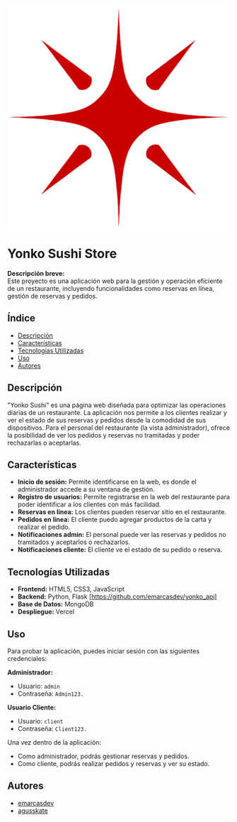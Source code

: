 <div align="center">
  <img src="./assets/images/logoYonko.png" alt="Logo del proyecto">
</div>

# Yonko Sushi Store

**Descripción breve:**  
Este proyecto es una aplicación web para la gestión y operación eficiente de un restaurante, incluyendo funcionalidades como reservas en línea, gestión de reservas y pedidos.

## Índice

- [Descripción](#descripción)
- [Características](#características)
- [Tecnologías Utilizadas](#tecnologías-utilizadas)
- [Uso](#uso)
- [Autores](#autores)

## Descripción

"Yonko Sushi" es una página web diseñada para optimizar las operaciones diarias de un restaurante. La aplicación nos permite a los clientes realizar y ver el estado de sus reservas y pedidos desde la comodidad de sus dispositivos.
Para el personal del restaurante (la vista administrador), ofrece la posibilidad de ver los pedidos y reservas no tramitadas y poder rechazarlas o aceptarlas.

## Características

- **Inicio de sesión:** Permite identificarse en la web, es donde el administrador accede a su ventana de gestión.
- **Registro de usuarios:** Permite registrarse en la web del restaurante para poder identificar a los clientes con más facilidad.
- **Reservas en línea:** Los clientes pueden reservar sitio en el restaurante.
- **Pedidos en línea:** El cliente puedo agregar productos de la carta y realizar el pedido.
- **Notificaciones admin:** El personal puede ver las reservas y pedidos no tramitados y aceptarlos o rechazarlos.
- **Notificaciones cliente:** El cliente ve el estado de su pedido o reserva. 

## Tecnologías Utilizadas

- **Frontend:** HTML5, CSS3, JavaScript
- **Backend:** Python, Flask [https://github.com/emarcasdev/yonko_api]
- **Base de Datos:** MongoDB
- **Despliegue:** Vercel

## Uso

Para probar la aplicación, puedes iniciar sesión con las siguientes credenciales:

**Administrador:**  
- Usuario: `admin`  
- Contraseña: `Admin123.`

**Usuario Cliente:**  
- Usuario: `client`  
- Contraseña: `Client123.`

Una vez dentro de la aplicación:  
- Como administrador, podrás gestionar reservas y pedidos.  
- Como cliente, podrás realizar pedidos y reservas y ver su estado.  

## Autores

- [emarcasdev](https://github.com/emarcasdev)
- [agusskate](https://github.com/agusskate)
